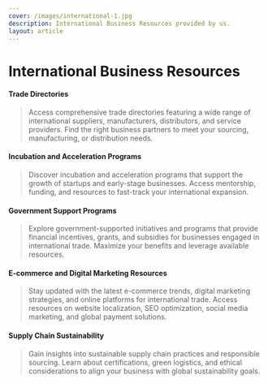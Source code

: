 ```yaml
---
cover: /images/international-1.jpg
description: International Business Resources provided by us.
layout: article
---
```


# International Business Resources

#### Trade Directories
> Access comprehensive trade directories featuring a wide range of international suppliers, manufacturers, distributors, and service providers. Find the right business partners to meet your sourcing, manufacturing, or distribution needs.

#### Incubation and Acceleration Programs
> Discover incubation and acceleration programs that support the growth of startups and early-stage businesses. Access mentorship, funding, and resources to fast-track your international expansion.

#### Government Support Programs
> Explore government-supported initiatives and programs that provide financial incentives, grants, and subsidies for businesses engaged in international trade. Maximize your benefits and leverage available resources.

#### E-commerce and Digital Marketing Resources
> Stay updated with the latest e-commerce trends, digital marketing strategies, and online platforms for international trade. Access resources on website localization, SEO optimization, social media marketing, and global payment solutions.

#### Supply Chain Sustainability
> Gain insights into sustainable supply chain practices and responsible sourcing. Learn about certifications, green logistics, and ethical considerations to align your business with global sustainability goals.